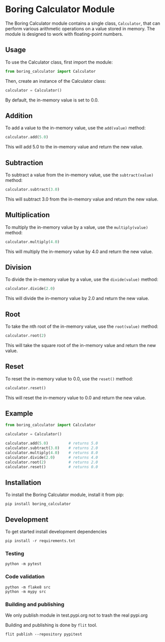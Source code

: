 # Boring Calculator Module

The Boring Calculator module contains a single class, `Calculator`, that can perform various arithmetic operations on a value stored in memory. The module is designed to work with floating-point numbers.

## Usage

To use the Calculator class, first import the module:

```python
from boring_calculator import Calculator
```
Then, create an instance of the Calculator class:

```python
calculator = Calculator()
```
By default, the in-memory value is set to 0.0.

## Addition
To add a value to the in-memory value, use the `add(value)` method:
```python
calculator.add(5.0)
```
This will add 5.0 to the in-memory value and return the new value.

## Subtraction
To subtract a value from the in-memory value, use the `subtract(value)` method:
```python
calculator.subtract(3.0)
``` 
This will subtract 3.0 from the in-memory value and return the new value.

## Multiplication
To multiply the in-memory value by a value, use the `multiply(value)` method:
```python
calculator.multiply(4.0)
``` 
This will multiply the in-memory value by 4.0 and return the new value.

## Division
To divide the in-memory value by a value, use the `divide(value)` method:
```python
calculator.divide(2.0)
``` 
This will divide the in-memory value by 2.0 and return the new value.

## Root
To take the nth root of the in-memory value, use the `root(value)` method:
```python
calculator.root(2)
```
This will take the square root of the in-memory value and return the new value.

## Reset
To reset the in-memory value to 0.0, use the `reset()` method:
```python   
calculator.reset()
```
This will reset the in-memory value to 0.0 and return the new value.


## Example

```python
from boring_calculator import Calculator

calculator = Calculator()

calculator.add(5.0)         # returns 5.0
calculator.subtract(3.0)    # returns 2.0
calculator.multiply(4.0)    # returns 8.0
calculator.divide(2.0)      # returns 4.0
calculator.root(2)          # returns 2.0
calculator.reset()          # returns 0.0
```


## Installation

To install the Boring Calculator module, install it from pip:

```shell
pip install boring_calculator
```

## Development

To get started install development dependencies
```shell
pip install -r requirements.txt
```

### Testing
```shell
python -m pytest
```

### Code validation 
```shell
python -m flake8 src
python -m mypy src
```

### Building and publishing
We only publish module in test.pypi.org not to trash the 
real pypi.org

Building and publishing is done by `flit` tool.

```shell
flit publish --repository pypitest
```